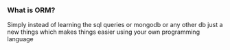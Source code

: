 <h3>What is ORM?</h3>
<div>Simply instead of learning the sql queries or mongodb or any other db
just a new things which makes things easier using your own programming language</div>
